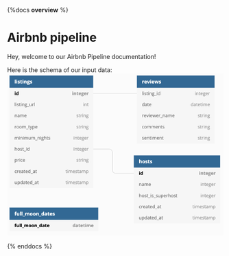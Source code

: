 {%docs __overview__ %}
# Airbnb pipeline

Hey, welcome to our Airbnb Pipeline documentation!

Here is the schema of our input data:
![input schema](assets/input_schema.png)
 
{% enddocs %}